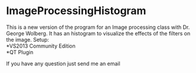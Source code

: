 # ImageProcessingHistogram
This is a new version of the program for an Image processing class with Dr. George Wolberg. It has an histogram to visualize the effects of the filters on the image.
Setup:<br>
*VS2013 Community Edition<br>
*QT Plugin <br>

If you have any question just send me an email
